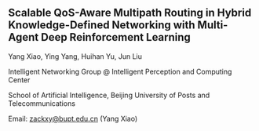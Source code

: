 ## Scalable QoS-Aware Multipath Routing in Hybrid Knowledge-Defined Networking with Multi-Agent Deep Reinforcement Learning

Yang Xiao, Ying Yang, Huihan Yu, Jun Liu

Intelligent Networking Group @ Intelligent Perception and Computing Center

School of Artificial Intelligence, Beijing University of Posts and Telecommunications

Email: zackxy@bupt.edu.cn (Yang Xiao)
